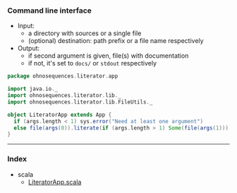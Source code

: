 ### Command line interface

* Input: 
  + a directory with sources or a single file
  + (optional) destination: path prefix or a file name respectively
* Output:
  + if second argument is given, file(s) with documentation
  + if not, it's set to `docs/` or `stdout` respectively


```scala
package ohnosequences.literator.app

import java.io._
import ohnosequences.literator.lib._
import ohnosequences.literator.lib.FileUtils._

object LiteratorApp extends App {
  if (args.length < 1) sys.error("Need at least one argument")
  else file(args(0)).literate(if (args.length > 1) Some(file(args(1))) else None)
}

```


------

### Index

+ scala
  + [LiteratorApp.scala][LiteratorApp.scala]

[LiteratorApp.scala]: LiteratorApp.scala.md
